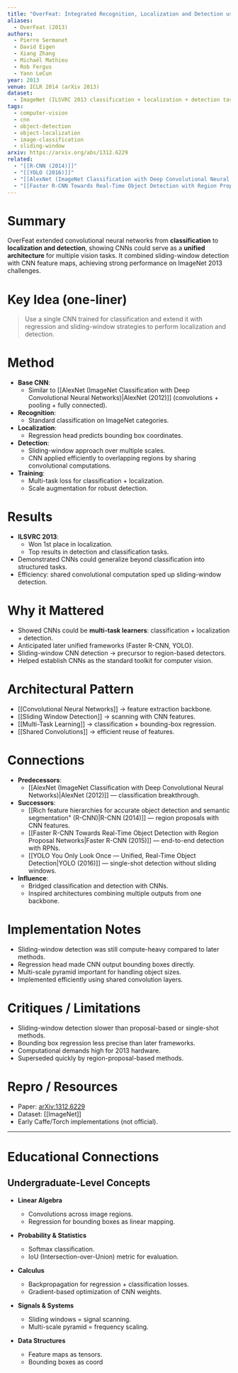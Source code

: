 ```yaml
---
title: "OverFeat: Integrated Recognition, Localization and Detection using Convolutional Networks"
aliases:
  - OverFeat (2013)
authors:
  - Pierre Sermanet
  - David Eigen
  - Xiang Zhang
  - Michaël Mathieu
  - Rob Fergus
  - Yann LeCun
year: 2013
venue: ICLR 2014 (arXiv 2013)
dataset:
  - ImageNet (ILSVRC 2013 classification + localization + detection tasks)
tags:
  - computer-vision
  - cnn
  - object-detection
  - object-localization
  - image-classification
  - sliding-window
arxiv: https://arxiv.org/abs/1312.6229
related:
  - "[[R-CNN (2014)]]"
  - "[[YOLO (2016)]]"
  - "[[AlexNet (ImageNet Classification with Deep Convolutional Neural Networks)|AlexNet (2012)]]"
  - "[[Faster R-CNN Towards Real-Time Object Detection with Region Proposal Networks|Faster R-CNN (2015)]]"
---
```


# Summary
OverFeat extended convolutional neural networks from **classification** to **localization and detection**, showing CNNs could serve as a **unified architecture** for multiple vision tasks. It combined sliding-window detection with CNN feature maps, achieving strong performance on ImageNet 2013 challenges.

# Key Idea (one-liner)
> Use a single CNN trained for classification and extend it with regression and sliding-window strategies to perform localization and detection.

# Method
- **Base CNN**:
  - Similar to [[AlexNet (ImageNet Classification with Deep Convolutional Neural Networks)|AlexNet (2012)]] (convolutions + pooling + fully connected).
- **Recognition**:
  - Standard classification on ImageNet categories.
- **Localization**:
  - Regression head predicts bounding box coordinates.
- **Detection**:
  - Sliding-window approach over multiple scales.
  - CNN applied efficiently to overlapping regions by sharing convolutional computations.
- **Training**:
  - Multi-task loss for classification + localization.
  - Scale augmentation for robust detection.

# Results
- **ILSVRC 2013**:
  - Won 1st place in localization.
  - Top results in detection and classification tasks.
- Demonstrated CNNs could generalize beyond classification into structured tasks.
- Efficiency: shared convolutional computation sped up sliding-window detection.

# Why it Mattered
- Showed CNNs could be **multi-task learners**: classification + localization + detection.
- Anticipated later unified frameworks (Faster R-CNN, YOLO).
- Sliding-window CNN detection → precursor to region-based detectors.
- Helped establish CNNs as the standard toolkit for computer vision.

# Architectural Pattern
- [[Convolutional Neural Networks]] → feature extraction backbone.
- [[Sliding Window Detection]] → scanning with CNN features.
- [[Multi-Task Learning]] → classification + bounding-box regression.
- [[Shared Convolutions]] → efficient reuse of features.

# Connections
- **Predecessors**:
  - [[AlexNet (ImageNet Classification with Deep Convolutional Neural Networks)|AlexNet (2012)]] — classification breakthrough.
- **Successors**:
  - [[Rich feature hierarchies for accurate object detection and semantic segmentation" (R-CNN)|R-CNN (2014)]] — region proposals with CNN features.
  - [[Faster R-CNN Towards Real-Time Object Detection with Region Proposal Networks|Faster R-CNN (2015)]] — end-to-end detection with RPNs.
  - [[YOLO You Only Look Once — Unified, Real-Time Object Detection|YOLO (2016)]] — single-shot detection without sliding windows.
- **Influence**:
  - Bridged classification and detection with CNNs.
  - Inspired architectures combining multiple outputs from one backbone.

# Implementation Notes
- Sliding-window detection was still compute-heavy compared to later methods.
- Regression head made CNN output bounding boxes directly.
- Multi-scale pyramid important for handling object sizes.
- Implemented efficiently using shared convolution layers.

# Critiques / Limitations
- Sliding-window detection slower than proposal-based or single-shot methods.
- Bounding box regression less precise than later frameworks.
- Computational demands high for 2013 hardware.
- Superseded quickly by region-proposal-based methods.

# Repro / Resources
- Paper: [arXiv:1312.6229](https://arxiv.org/abs/1312.6229)
- Dataset: [[ImageNet]]
- Early Caffe/Torch implementations (not official).

---

# Educational Connections

## Undergraduate-Level Concepts
- **Linear Algebra**
  - Convolutions across image regions.
  - Regression for bounding boxes as linear mapping.

- **Probability & Statistics**
  - Softmax classification.
  - IoU (Intersection-over-Union) metric for evaluation.

- **Calculus**
  - Backpropagation for regression + classification losses.
  - Gradient-based optimization of CNN weights.

- **Signals & Systems**
  - Sliding windows = signal scanning.
  - Multi-scale pyramid = frequency scaling.

- **Data Structures**
  - Feature maps as tensors.
  - Bounding boxes as coord
